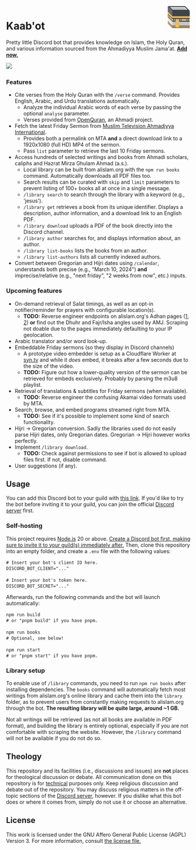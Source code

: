 <img width="64" height="64" align="right" src="./logos/logo.svg">
<h1>Kaab'ot</h1>

Pretty little Discord bot that provides knowledge on Islam, the Holy Quran, and various information sourced from the Ahmadiyya Muslim Jama'at. [**Add now.**](https://add.kaabot.org)

[![](https://dcbadge.vercel.app/api/server/sXbjZzH5zy?style=flat)](https://discord.kaabot.org)

### Features

- Cite verses from the Holy Quran with the `/verse` command. Provides English, Arabic, and Urdu translations automatically.
  - Analyze the individual Arabic words of each verse by passing the optional `analyse` parameter.
  - Verses provided from [OpenQuran](https://www.openquran.com/), an Ahmadi project.
- Fetch the latest Friday Sermon from [Muslim Television Ahmadiyya International](https://beta.mta.tv/).
  - Provides both a permalink on MTA **and** a direct download link to a 1920x1080 (full HD) MP4 of the sermon.
  - Pass `list` parameter to retrieve the last 10 Friday sermons.
- Access hundreds of selected writings and books from Ahmadi scholars, caliphs and Hazrat Mirza Ghulam Ahmad (a.s.).
  - Local library can be built from alislam.org with the `npm run books` command. Automatically downloads all PDF files too.
  - Search results can be curated with `skip` and `limit` parameters to prevent listing of 100+ books all at once in a single message.
  - `/library search` to search through the library with a keyword (e.g., 'jesus').
  - `/library get` retrieves a book from its unique identifier. Displays a description, author information, and a download link to an English PDF.
  - `/library download` uploads a PDF of the book directly into the Discord channel.
  - `/library author` searches for, and displays information about, an author.
  - `/library list-books` lists the books from an author.
  - `/library list-authors` lists all currently indexed authors.
- Convert between Gregorian and Hijri dates using `/calendar`, understands both precise (e.g., "March 10, 2024") **and** imprecise/relative (e.g., "next friday", "2 weeks from now", etc.) inputs.

### Upcoming features

- On-demand retrieval of Salat timings, as well as an opt-in notifier/reminder for prayers with configurable location(s).
  - **TODO:** Reverse engineer endpoints on alislam.org's Adhan pages ([1](https://www.alislam.org/adhan/calendar), [2](https://www.alislam.org/adhan)) **or** find out the Dhuhr and Fajr/Isha angles used by AMJ. Scraping not doable due to the pages immediately defaulting to your IP geolocation.
- Arabic translator and/or word look-up.
- Embeddable Friday sermons (so they display in Discord channels)
  - A prototype video embedder is setup as a Cloudflare Worker at [syn.tv](https://github.com/mblouka/syntv) and while it _does_ embed, it breaks after a few seconds due to the size of the video.
  - **TODO:** Figure out how a lower-quality version of the sermon can be retrieved for embeds exclusively. Probably by parsing the m3u8 playlist.
- Retrieval of translations & subtitles for Friday sermons (when available).
  - **TODO:** Reverse engineer the confusing Akamai video formats used by MTA.
- Search, browse, and embed programs streamed right from MTA.
  - **TODO:** See if it's possible to implement some kind of search functionality.
- Hijri → Gregorian conversion. Sadly the libraries used do not easily parse Hijri dates, only Gregorian dates. Gregorian → Hijri however works perfectly.
- Implement `/library download`.
  - **TODO:** Check against permissions to see if bot is allowed to upload files first. If not, disable command.
- User suggestions (if any).

## Usage

You can add this Discord bot to your guild with [this link](https://add.kaabot.org). If you'd like to try the bot before inviting it to your guild, you can join the official [Discord server](https://discord.kaabot.org) first.

### Self-hosting

This project requires [Node.js](https://nodejs.org/en) 20 or above. [Create a Discord bot first, making sure to invite it to your guild(s) immediately after.](https://discord.com/developers/docs/getting-started#step-1-creating-an-app) Then, clone this repository into an empty folder, and create a `.env` file with the following values:

```shell
# Insert your bot's client ID here.
DISCORD_BOT_CLIENT="..."

# Insert your bot's token here.
DISCORD_BOT_SECRET="..."
```

Afterwards, run the following commands and the bot will launch automatically:

```shell
npm run build
# or "pnpm build" if you have pnpm.

npm run books
# Optional, see below!

npm run start
# or "pnpm start" if you have pnpm.
```

### Library setup

To enable use of `/library` commands, you need to run `npm run books` after installing dependencies. The `books` command will automatically fetch most writings from alislam.org's online library and cache them into the `library` folder, as to prevent users from constantly making requests to alislam.org through the bot. **The resulting library will be quite large, around ~1 GB.**

Not all writings will be retrieved (as not all books are available in PDF format), and building the library is entirely optional, especially if you are not comfortable with scraping the website. However, the `/library` command will not be available if you do not do so.

## Theology

This repository and its facilities (i.e., discussions and issues) are **not** places for theological discussion or debate. All communication done on this repository is for <ins>technical</ins> purposes only. Keep religious discussion and debate out of the repository. You may discuss religious matters in the off-topic sections of the [Discord server](https://discord.kaabot.org), however. If you dislike what this bot does or where it comes from, simply do not use it or choose an alternative.

## License

This work is licensed under the GNU Affero General Public License (AGPL) Version 3. For more information, consult [the license file.](/LICENSE)
